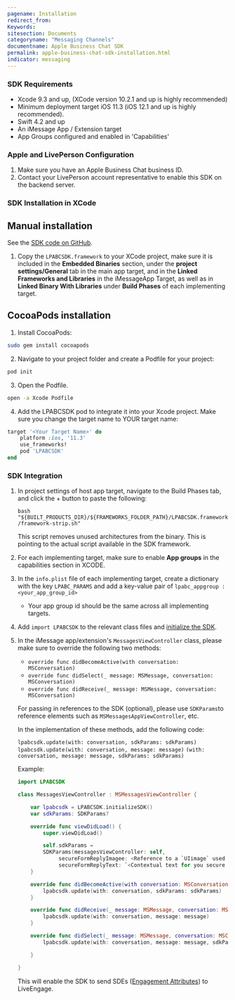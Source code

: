 ```yaml
---
pagename: Installation
redirect_from:
Keywords:
sitesection: Documents
categoryname: "Messaging Channels"
documentname: Apple Business Chat SDK
permalink: apple-business-chat-sdk-installation.html
indicator: messaging
---
```


### SDK Requirements

- Xcode 9.3 and up, (XCode version 10.2.1 and up is highly recommended)
- Minimum deployment target iOS 11.3 (iOS 12.1 and up is highly recommended).
- Swift 4.2 and up
- An iMessage App / Extension target
- App Groups configured and enabled in 'Capabilities'

### Apple and LivePerson Configuration

1. Make sure you have an Apple Business Chat business ID.
2. Contact your LivePerson account representative to enable this SDK on the backend server.

### SDK Installation in XCode

## Manual installation

See the [SDK code on GitHub](https://github.com/LivePersonInc/lpabcsdk).

1. Copy the `LPABCSDK.framework` to your XCode project, make sure it is included in the **Embedded Binaries** section, under the **project settings/General** tab in the main app target, and in the **Linked Frameworks and Libraries** in the iMessageApp Target, as well as in **Linked Binary With Libraries** under **Build Phases** of each implementing target.

## CocoaPods installation

1. Install CocoaPods:

```bash
sudo gem install cocoapods
```

2. Navigate to your project folder and create a Podfile for your project:

```bash
pod init
```

3. Open the Podfile.

```bash
open -a Xcode Podfile
```

4. Add the LPABCSDK pod to integrate it into your Xcode project. Make sure you change the target name to YOUR target name:

```ruby
target '<Your Target Name>' do
    platform :ios, '11.3'
    use_frameworks!
    pod 'LPABCSDK'
end
```

### SDK Integration

1. In project settings of host app target, navigate to the Build Phases tab, and click the + button to paste the following:

   `bash "${BUILT_PRODUCTS_DIR}/${FRAMEWORKS_FOLDER_PATH}/LPABCSDK.framework/framework-strip.sh"`

   This script removes unused architectures from the binary. This is pointing to the actual script available in the SDK framework.

2. For each implementing target, make sure to enable **App groups** in the capabilities section in XCODE.

3. In the `info.plist` file of each implementing target, create a dictionary with the key `LPABC_PARAMS` and add a key-value pair of `lpabc_appgroup : <your_app_group_id>`

   - Your app group id should be the same across all implementing targets.

4. Add `import LPABCSDK` to the relevant class files and [initialize the SDK](apple-business-chat-sdk-implementation.html#initializing-the-sdk).

5. In the iMessage app/extension's `MessagesViewController` class, please make sure to override the following two methods:

   - `override func didBecomeActive(with conversation: MSConversation)`
   - `override func didSelect(_ message: MSMessage, conversation: MSConversation)`
   - `override func didReceive(_ message: MSMessage, conversation: MSConversation)`

   For passing in references to the SDK (optional), please use `SDKParams`to reference elements such as `MSMessagesAppViewController`, etc.

   In the implementation of these methods, add the following code:

   `lpabcsdk.update(with: conversation, sdkParams: sdkParams)`
   `lpabcsdk.update(with: conversation, message: message)`
   `(with: conversation, message: message, sdkParams: sdkParams)`

   Example:

   ```swift
   import LPABCSDK

   class MessagesViewController : MSMessagesViewController {

       var lpabcsdk = LPABCSDK.initializeSDK()
       var sdkParams: SDKParams?

       override func viewDidLoad() {
           super.viewDidLoad()

           self.sdkParams =
           SDKParams(messagesViewController: self,
                secureFormReplyImagee: <Reference to a `UIimage` used for s secure form reply message MSMessageLayout image>,
                secureFormReplyText: `<Contextual text for you secure form reply message in Live Engage>`)
       }

       override func didBecomeActive(with conversation: MSConversation) {
           lpabcsdk.update(with: conversation, sdkParams: sdkParams)
       }

       override func didReceive(_ message: MSMessage, conversation: MSConversation) {
           lpabcsdk.update(with: conversation, message: message)
       }

       override func didSelect(_ message: MSMessage, conversation: MSConversation) {
           lpabcsdk.update(with: conversation, message: message, sdkParams: sdkParams)

       }

   }
   ```

   This will enable the SDK to send SDEs ([Engagement Attributes](engagement-attributes-types-of-engagement-attributes.html)) to LiveEngage.
